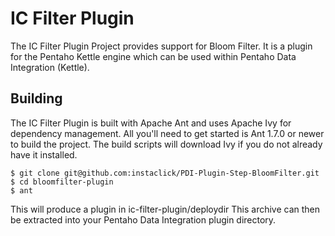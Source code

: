 IC Filter Plugin
=================

The IC Filter Plugin Project provides support for Bloom Filter. 
It is a plugin for the Pentaho Kettle engine which can be used within Pentaho Data Integration (Kettle).

Building
--------
The IC Filter Plugin is built with Apache Ant and uses Apache Ivy for dependency management. 
All you'll need to get started is Ant 1.7.0 or newer to build the project. 
The build scripts will download Ivy if you do not already have it installed.

    $ git clone git@github.com:instaclick/PDI-Plugin-Step-BloomFilter.git
    $ cd bloomfilter-plugin
    $ ant

This will produce a plugin in ic-filter-plugin/deploydir This archive can then be extracted into your Pentaho Data Integration plugin directory.
